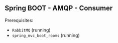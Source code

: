 Spring BOOT - AMQP - Consumer
-----------------------------

Prerequisites:
- `RabbitMQ` (running)
- `spring_mvc_boot_rooms` (running)